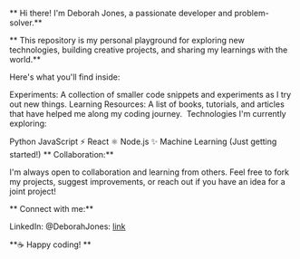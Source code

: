 ** Hi there! I'm Deborah Jones, a passionate developer and problem-solver.**

** This repository is my personal playground for exploring new technologies, building creative projects, and sharing my learnings with the world.**

Here's what you'll find inside:


Experiments: A collection of smaller code snippets and experiments as I try out new things.
Learning Resources: A list of books, tutorials, and articles that have helped me along my coding journey.
️ Technologies I'm currently exploring:

Python
JavaScript ⚡️
React ⚛️
Node.js ✨
Machine Learning (Just getting started!)
** Collaboration:**

I'm always open to collaboration and learning from others. Feel free to fork my projects, suggest improvements, or reach out if you have an idea for a joint project!

** Connect with me:**


LinkedIn: @DeborahJones: [link](https://www.linkedin.com/in/deborahmunyoki/)

**☕️ Happy coding! **
